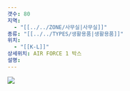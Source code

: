 ```yaml
---
갯수: 80
지역:
  - "[[../../ZONE/사무실|사무실]]"
종류: "[[../../TYPES/생활용품|생활용품]]"
위치:
  - "[[K-L]]"
상세위치: AIR FORCE 1 박스
설명:
---
```

![](http://192.168.50.22/images/240821_IMG_0008.jpg)